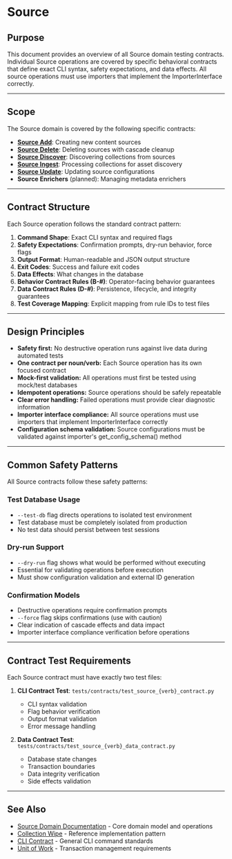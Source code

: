 # Source

## Purpose

This document provides an overview of all Source domain testing contracts. Individual Source operations are covered by specific behavioral contracts that define exact CLI syntax, safety expectations, and data effects. All source operations must use importers that implement the ImporterInterface correctly.

---

## Scope

The Source domain is covered by the following specific contracts:

- **[Source Add](SourceAddContract.md)**: Creating new content sources
- **[Source Delete](SourceDeleteContract.md)**: Deleting sources with cascade cleanup
- **[Source Discover](SourceDiscoverContract.md)**: Discovering collections from sources
- **[Source Ingest](SourceIngestContract.md)**: Processing collections for asset discovery
- **[Source Update](SourceUpdateContract.md)**: Updating source configurations
- **Source Enrichers** (planned): Managing metadata enrichers

---

## Contract Structure

Each Source operation follows the standard contract pattern:

1. **Command Shape**: Exact CLI syntax and required flags
2. **Safety Expectations**: Confirmation prompts, dry-run behavior, force flags
3. **Output Format**: Human-readable and JSON output structure
4. **Exit Codes**: Success and failure exit codes
5. **Data Effects**: What changes in the database
6. **Behavior Contract Rules (B-#)**: Operator-facing behavior guarantees
7. **Data Contract Rules (D-#)**: Persistence, lifecycle, and integrity guarantees
8. **Test Coverage Mapping**: Explicit mapping from rule IDs to test files

---

## Design Principles

- **Safety first:** No destructive operation runs against live data during automated tests
- **One contract per noun/verb:** Each Source operation has its own focused contract
- **Mock-first validation:** All operations must first be tested using mock/test databases
- **Idempotent operations:** Source operations should be safely repeatable
- **Clear error handling:** Failed operations must provide clear diagnostic information
- **Importer interface compliance:** All source operations must use importers that implement ImporterInterface correctly
- **Configuration schema validation:** Source configurations must be validated against importer's get_config_schema() method

---

## Common Safety Patterns

All Source contracts follow these safety patterns:

### Test Database Usage

- `--test-db` flag directs operations to isolated test environment
- Test database must be completely isolated from production
- No test data should persist between test sessions

### Dry-run Support

- `--dry-run` flag shows what would be performed without executing
- Essential for validating operations before execution
- Must show configuration validation and external ID generation

### Confirmation Models

- Destructive operations require confirmation prompts
- `--force` flag skips confirmations (use with caution)
- Clear indication of cascade effects and data impact
- Importer interface compliance verification before operations

---

## Contract Test Requirements

Each Source contract must have exactly two test files:

1. **CLI Contract Test**: `tests/contracts/test_source_{verb}_contract.py`

   - CLI syntax validation
   - Flag behavior verification
   - Output format validation
   - Error message handling

2. **Data Contract Test**: `tests/contracts/test_source_{verb}_data_contract.py`
   - Database state changes
   - Transaction boundaries
   - Data integrity verification
   - Side effects validation

---

## See Also

- [Source Domain Documentation](../domain/Source.md) - Core domain model and operations
- [Collection Wipe](CollectionWipeContract.md) - Reference implementation pattern
- [CLI Contract](README.md) - General CLI command standards
- [Unit of Work](../_ops/UnitOfWorkContract.md) - Transaction management requirements
